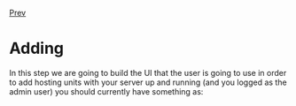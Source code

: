 [Prev](./01-schemas.md)

# Adding

In this step we are going to build the UI that the user is going to use in order to add hosting units with your server up and running (and you logged as the admin user) you should currently have something as:

